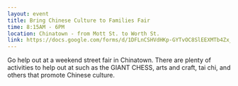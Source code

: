```yaml
---
layout: event
title: Bring Chinese Culture to Families Fair
time: 8:15AM - 6PM
location: Chinatown - from Mott St. to Worth St.
link: https://docs.google.com/forms/d/1DFLnCSHVdHKp-GYTvOC8SlEEXMTb4Zx_HOk5HlFflOY
---
```

Go help out at a weekend street fair in Chinatown. There are plenty of activities to help out at such as the GIANT CHESS, arts and craft, tai chi, and others that promote Chinese culture.
